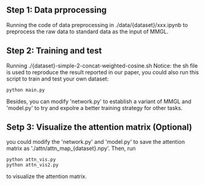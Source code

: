 ## Step 1: Data prprocessing
Running the code of data preprocessing in ./data/{dataset}/xxx.ipynb to preprocess the raw data to standard data as the input of MMGL.

## Step 2: Training and test
Running ./{dataset}-simple-2-concat-weighted-cosine.sh
Notice: the sh file is used to reproduce the result reported in our paper, you could also run this script to train and test your own dataset:
```
python main.py
```
Besides, you can modify 'network.py' to establish a variant of MMGL and 'model.py' to try and expolre a better training strategy for other tasks.

## Setp 3: Visualize the attention matrix (Optional)
you could modify the 'network.py' and 'model.py' to save the attention matrix as './attn/attn_map_{dataset}.npy'.
Then, run 
```
python attn_vis.py
python attn_vis2.py
```
to visualize the attention matrix.
